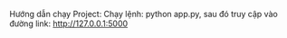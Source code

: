 Hướng dẫn chạy Project:
Chạy lệnh: python app.py, sau đó truy cập vào đường link: http://127.0.0.1:5000
